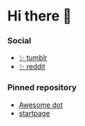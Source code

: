 # Hi there 👋

### Social
- [✨ tumblr](https://chocolatebread799.tumblr.com/)
- [✨ reddit](https://www.reddit.com/user/woowak01)

### Pinned repository
- [Awesome dot](https://github.com/ChocolateBread799/Awesomewm_Dotfile)
- [startpage](https://github.com/ChocolateBread799/startpage)
